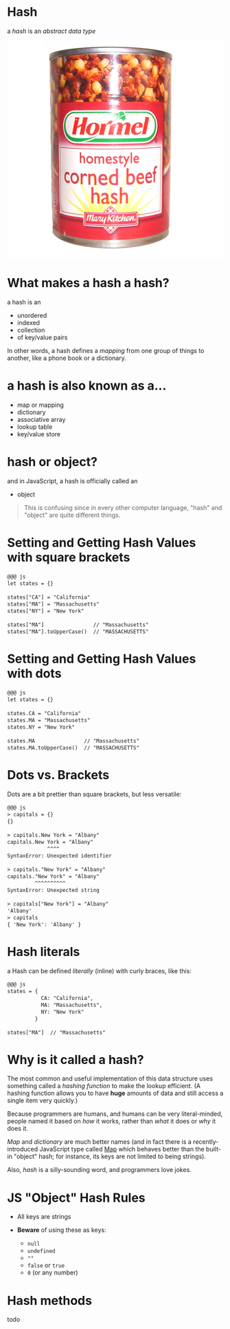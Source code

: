 # Hash

a *hash* is an *abstract data type*

![corned beef hash](../images/cornedbeefhash.jpeg)

# What makes a hash a hash?

a hash is an

* unordered 
* indexed
* collection
* of key/value pairs

In other words, a hash defines a *mapping* from one group of things to another, like a phone book or a dictionary.

# a hash is also known as a...

  * map or mapping
  * dictionary
  * associative array
  * lookup table
  * key/value store

# hash or object?
  
and in JavaScript, a hash is officially called an

  * object

> This is confusing since in every other computer language, "hash" and "object" are quite different things.

# Setting and Getting Hash Values with square brackets

    @@@ js
    let states = {}

    states["CA"] = "California"
    states["MA"] = "Massachusetts"
    states["NY"] = "New York"

    states["MA"]                // "Massachusetts"
    states["MA"].toUpperCase()  // "MASSACHUSETTS"

# Setting and Getting Hash Values with dots

    @@@ js
    let states = {}

    states.CA = "California"
    states.MA = "Massachusetts"
    states.NY = "New York"

    states.MA                // "Massachusetts"
    states.MA.toUpperCase()  // "MASSACHUSETTS"

# Dots vs. Brackets

Dots are a bit prettier than square brackets, but less versatile:

    @@@ js
    > capitals = {}
    {}
    
    > capitals.New York = "Albany"
    capitals.New York = "Albany"
                 ^^^^
    SyntaxError: Unexpected identifier
    
    > capitals."New York" = "Albany"
    capitals."New York" = "Albany"
             ^^^^^^^^^^
    SyntaxError: Unexpected string
    
    > capitals["New York"] = "Albany"
    'Albany'
    > capitals
    { 'New York': 'Albany' }

# Hash literals

a Hash can be defined *literally* (inline) with curly braces, like this:

    @@@ js
    states = {
               CA: "California",
               MA: "Massachusetts",
               NY: "New York"
             }

    states["MA"]  // "Massachusetts"

# Why is it called a hash?

The most common and useful implementation of this data structure uses something called a *hashing function* to make the lookup efficient. (A hashing function allows you to have **huge** amounts of data and still access a single item very quickly.)

Because programmers are humans, and humans can be very literal-minded, people named it based on *how* it works, rather than *what* it does or *why* it does it.

*Map* and *dictionary* are much better names (and in fact there is a recently-introduced JavaScript type called [Map](https://developer.mozilla.org/en-US/docs/Web/JavaScript/Reference/Global_Objects/Map) which behaves better than the built-in "object" hash; for instance, its keys are not limited to being strings).

Also, *hash* is a silly-sounding word, and programmers love jokes.

# JS "Object" Hash Rules

* All keys are strings

* **Beware** of using these as keys:

    * `null`
    * `undefined`
    * `""` 
    * `false` or `true`
    * `0` (or any number)


# Hash methods

todo


